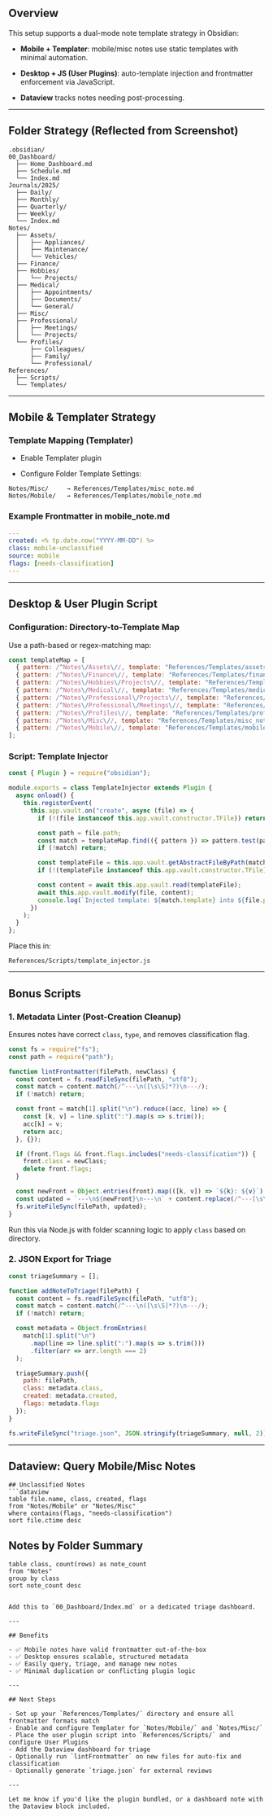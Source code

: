 

## Overview

This setup supports a dual-mode note template strategy in Obsidian:

- **Mobile + Templater**: mobile/misc notes use static templates with minimal automation.
    
- **Desktop + JS (User Plugins)**: auto-template injection and frontmatter enforcement via JavaScript.
    
- **Dataview** tracks notes needing post-processing.
    

---

## Folder Strategy (Reflected from Screenshot)

```
.obsidian/
00_Dashboard/
  ├── Home_Dashboard.md
  ├── Schedule.md
  └── Index.md
Journals/2025/
  ├── Daily/
  ├── Monthly/
  ├── Quarterly/
  ├── Weekly/
  └── Index.md
Notes/
  ├── Assets/
  │   ├── Appliances/
  │   ├── Maintenance/
  │   └── Vehicles/
  ├── Finance/
  ├── Hobbies/
  │   └── Projects/
  ├── Medical/
  │   ├── Appointments/
  │   ├── Documents/
  │   └── General/
  ├── Misc/
  ├── Professional/
  │   ├── Meetings/
  │   └── Projects/
  └── Profiles/
      ├── Colleagues/
      ├── Family/
      └── Professional/
References/
  ├── Scripts/
  └── Templates/
```

---

## Mobile & Templater Strategy

### Template Mapping (Templater)

- Enable Templater plugin
    
- Configure Folder Template Settings:
    

```
Notes/Misc/     → References/Templates/misc_note.md
Notes/Mobile/   → References/Templates/mobile_note.md
```

### Example Frontmatter in mobile_note.md

```yaml
---
created: <% tp.date.now("YYYY-MM-DD") %>
class: mobile-unclassified
source: mobile
flags: [needs-classification]
---
```

---

## Desktop & User Plugin Script

### Configuration: Directory-to-Template Map

Use a path-based or regex-matching map:

```js
const templateMap = [
  { pattern: /^Notes\/Assets\//, template: "References/Templates/assets_note.md" },
  { pattern: /^Notes\/Finance\//, template: "References/Templates/finance_note.md" },
  { pattern: /^Notes\/Hobbies\/Projects\//, template: "References/Templates/hobby_project_note.md" },
  { pattern: /^Notes\/Medical\//, template: "References/Templates/medical_note.md" },
  { pattern: /^Notes\/Professional\/Projects\//, template: "References/Templates/pro_project_note.md" },
  { pattern: /^Notes\/Professional\/Meetings\//, template: "References/Templates/meeting_note.md" },
  { pattern: /^Notes\/Profiles\//, template: "References/Templates/profile_note.md" },
  { pattern: /^Notes\/Misc\//, template: "References/Templates/misc_note.md" },
  { pattern: /^Notes\/Mobile\//, template: "References/Templates/mobile_note.md" },
];
```

### Script: Template Injector

```js
const { Plugin } = require("obsidian");

module.exports = class TemplateInjector extends Plugin {
  async onload() {
    this.registerEvent(
      this.app.vault.on("create", async (file) => {
        if (!(file instanceof this.app.vault.constructor.TFile)) return;

        const path = file.path;
        const match = templateMap.find(({ pattern }) => pattern.test(path));
        if (!match) return;

        const templateFile = this.app.vault.getAbstractFileByPath(match.template);
        if (!(templateFile instanceof this.app.vault.constructor.TFile)) return;

        const content = await this.app.vault.read(templateFile);
        await this.app.vault.modify(file, content);
        console.log(`Injected template: ${match.template} into ${file.path}`);
      })
    );
  }
};
```

Place this in:

```
References/Scripts/template_injector.js
```

---

## Bonus Scripts

### 1. Metadata Linter (Post-Creation Cleanup)

Ensures notes have correct `class`, `type`, and removes classification flag.

```js
const fs = require("fs");
const path = require("path");

function lintFrontmatter(filePath, newClass) {
  const content = fs.readFileSync(filePath, "utf8");
  const match = content.match(/^---\n([\s\S]*?)\n---/);
  if (!match) return;

  const front = match[1].split("\n").reduce((acc, line) => {
    const [k, v] = line.split(":").map(s => s.trim());
    acc[k] = v;
    return acc;
  }, {});

  if (front.flags && front.flags.includes("needs-classification")) {
    front.class = newClass;
    delete front.flags;
  }

  const newFront = Object.entries(front).map(([k, v]) => `${k}: ${v}`).join("\n");
  const updated = `---\n${newFront}\n---\n` + content.replace(/^---[\s\S]*?---\n/, "");
  fs.writeFileSync(filePath, updated);
}
```

Run this via Node.js with folder scanning logic to apply `class` based on directory.

### 2. JSON Export for Triage

```js
const triageSummary = [];

function addNoteToTriage(filePath) {
  const content = fs.readFileSync(filePath, "utf8");
  const match = content.match(/^---\n([\s\S]*?)\n---/);
  if (!match) return;

  const metadata = Object.fromEntries(
    match[1].split("\n")
      .map(line => line.split(":").map(s => s.trim()))
      .filter(arr => arr.length === 2)
  );

  triageSummary.push({
    path: filePath,
    class: metadata.class,
    created: metadata.created,
    flags: metadata.flags
  });
}

fs.writeFileSync("triage.json", JSON.stringify(triageSummary, null, 2));
```

---

## Dataview: Query Mobile/Misc Notes

````dataview
## Unclassified Notes
```dataview
table file.name, class, created, flags
from "Notes/Mobile" or "Notes/Misc"
where contains(flags, "needs-classification")
sort file.ctime desc
````

## Notes by Folder Summary

```dataview
table class, count(rows) as note_count
from "Notes"
group by class
sort note_count desc
```

```

Add this to `00_Dashboard/Index.md` or a dedicated triage dashboard.

---

## Benefits

- ✅ Mobile notes have valid frontmatter out-of-the-box
- ✅ Desktop ensures scalable, structured metadata
- ✅ Easily query, triage, and manage new notes
- ✅ Minimal duplication or conflicting plugin logic

---

## Next Steps

- Set up your `References/Templates/` directory and ensure all frontmatter formats match
- Enable and configure Templater for `Notes/Mobile/` and `Notes/Misc/`
- Place the user plugin script into `References/Scripts/` and configure User Plugins
- Add the Dataview dashboard for triage
- Optionally run `lintFrontmatter` on new files for auto-fix and classification
- Optionally generate `triage.json` for external reviews

---

Let me know if you'd like the plugin bundled, or a dashboard note with the Dataview block included.

```